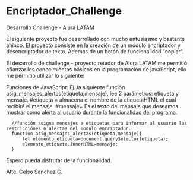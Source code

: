 # Encriptador_Challenge
Desarrollo Challenge - Alura LATAM

El siguiente proyecto fue desarrollado con mucho entusiasmo y bastante ahínco. El proyecto consiste en la creación de un módulo encriptador y desencriptador de texto. Ademas de un botón de funcionalidad "copiar".

El desarrollo de challenge - proyecto retador de Alura LATAM me permitió afianzar los conocimientos básicos en la programación de javaScript, ello me permitió utilizar lo siguiente:

Funciones de JavaScript:
Ej. la siguiente función asig_mensajes_alertas(etiqueta,mensaje), lee 2 parámetros: etiqueta y mensaje. #etiqueta = almacena el nombre de la etiquetaHTML el cual recibirá el mensaje. #mensaje= Es el texto del mensaje que deseamos mostrar como alerta al usuario durante la funcionalidad del programa.

      //función asigna mensajes a etiquetas para informar al usuario las restricciónes o alertas del modulo encriptador.
      function asig_mensajes_alertas(etiqueta,mensaje){
          let elemento_etiqueta=document.querySelector(etiqueta);
          elemento_etiqueta.innerHTML=mensaje;
      }


Espero pueda disfrutar de la funcionalidad.

Atte.
Celso Sanchez C.
